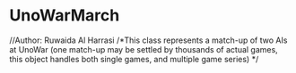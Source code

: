 # UnoWarMarch
//Author: Ruwaida Al Harrasi
/*This class represents a match-up of two AIs at UnoWar
(one match-up may be settled by thousands of actual games,
this object handles both single games, and multiple game series)
 */
